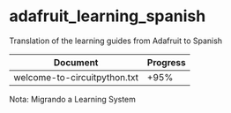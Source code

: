 # adafruit_learning_spanish
Translation of the learning guides from Adafruit to Spanish

|Document|Progress|
|--------|--------|
|welcome-to-circuitpython.txt|+95%|

Nota: Migrando a Learning System
